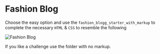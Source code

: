 # Fashion Blog

Choose the easy option and use the `fashion_blogg_starter_with_markup` to complete the necessary `HTML` & `CSS` to resemble the following

![Fashion Blog ](http://i.imgur.com/fRFKxZU.png)

If you like a challenge use the folder with no markup.

